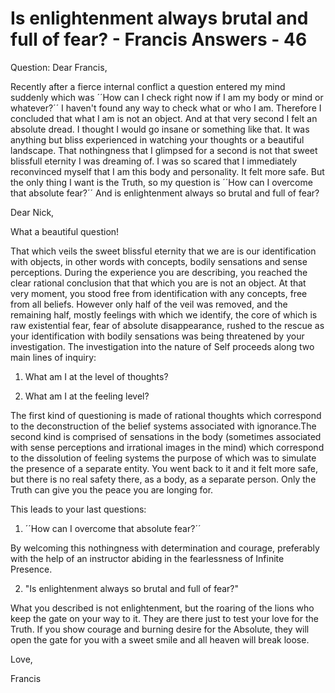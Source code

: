 # Is enlightenment always brutal and full of fear? - Francis Answers - 46

Question: Dear Francis, 

Recently after a fierce internal conflict a question entered my mind suddenly which was &acute;&acute;How can I check right now if I am my body or mind or whatever?&acute;&acute; I haven't found any way to check what or who I am. Therefore I concluded that what I am is not an object. And at that very second I felt an absolute dread. I thought I would go insane or something like that. It was anything but bliss experienced in watching your thoughts or a beautiful landscape. That nothingness that I glimpsed for a second is not that sweet blissfull eternity I was dreaming of. I was so scared that I immediately reconvinced myself that I am this body and personality. It felt more safe. But the only thing I want is the Truth, so my question is &acute;&acute;How can I overcome that absolute fear?&acute;&acute; And is enlightenment always so brutal and full of fear?

Dear Nick,

What a beautiful question!

That which veils the sweet blissful eternity that we are is our identification with objects, in other words with concepts, bodily sensations and sense perceptions. During the experience you are describing, you reached the clear rational conclusion that that which you are is not an object. At that very moment, you stood free from identification with any concepts, free from all beliefs. However only half of the veil was removed, and the remaining half, mostly feelings with which we identify, the core of which is raw existential fear, fear of absolute disappearance, rushed to the rescue as your identification with bodily sensations was being threatened by your investigation. The investigation into the nature of Self proceeds along two main lines of inquiry:&nbsp;

1. What am I at the level of thoughts?

2. What am I at the feeling level?

The first kind of questioning is made of rational thoughts which correspond to the deconstruction of the belief systems associated with ignorance.The second kind is comprised of sensations in the body (sometimes associated with sense perceptions and irrational images in the mind) which correspond to the dissolution of feeling systems the purpose of which was to simulate the presence of a separate entity. You went back to it and it felt more safe, but there is no real safety there, as a body, as a separate person. Only the Truth can give you the peace you are longing for.

This leads to your last questions:&nbsp;

1. &acute;&acute;How can I overcome that absolute fear?&acute;&acute;&nbsp;

By welcoming this nothingness with determination and courage, preferably with the help of an instructor abiding in the fearlessness of Infinite Presence.&nbsp;

2. "Is enlightenment always so brutal and full of fear?"

What you described is not enlightenment, but the roaring of the lions who keep the gate on your way to it. They are there just to test your love for the Truth. If you show courage and burning desire for the Absolute, they will open the gate for you with a sweet smile and all heaven will break loose.

Love,

Francis

